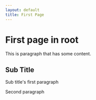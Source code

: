 ```yaml
---
layout: default
title: First Page
---
```


# First page in root

This is paragraph that has some content.

## Sub Title

Sub title's first paragraph

Second paragraph


